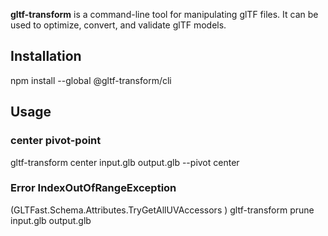 
**gltf-transform**
is a command-line tool for manipulating glTF files. It can be used to optimize, convert, and validate glTF models.

## Installation
npm install --global @gltf-transform/cli

## Usage
### center pivot-point
gltf-transform center input.glb output.glb --pivot center

### Error IndexOutOfRangeException
(GLTFast.Schema.Attributes.TryGetAllUVAccessors )
gltf-transform prune input.glb output.glb




